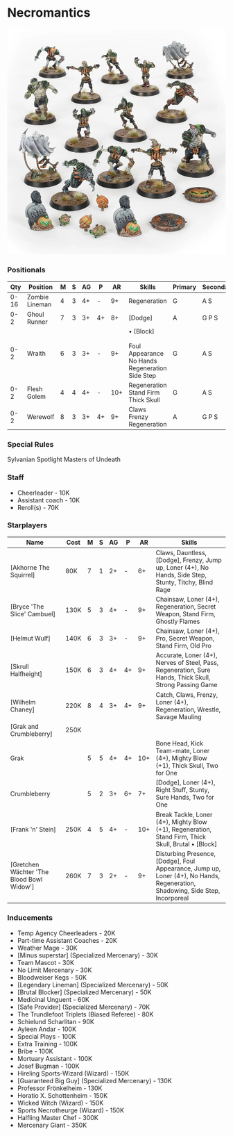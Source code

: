 ﻿# Necromantics

![](../media/teams/NecromanticTeamLead.jpg)

### Positionals
| Qty  | Position        | M | S | AG | P  | AR | Skills                                   | Primary | Secondary | Cost |
| ---- | --------------- | - | - | -- | -- | -- | ---------------------------------------- | ------- | --------- | ---- |
| 0-16 | Zombie Lineman  | 4 | 3 | 4+ | -  | 9+ | Regeneration                             | G       | A S       | 40K  |
| 0-2  | Ghoul Runner    | 7 | 3 | 3+ | 4+ | 8+ | [Dodge]                                    | A       | G P S     | 75K  |
| 0-2  | Wraith          | 6 | 3 | 3+ | -  | 9+ | • [Block] <br><br>Foul Appearance<br>No Hands<br>Regeneration<br>Side Step | G       | A S       | 95K  |
| 0-2  | Flesh Golem     | 4 | 4 | 4+ | -  | 10+ | Regeneration<br>Stand Firm<br>Thick Skull | G       | A S       | 115K |
| 0-2  | Werewolf        | 8 | 3 | 3+ | 4+ | 9+ | Claws<br>Frenzy<br>Regeneration          | A       | G P S     | 125K |

### Special Rules
Sylvanian Spotlight
Masters of Undeath

### Staff
* Cheerleader - 10K
* Assistant coach - 10K
* Reroll(s) - 70K

### Starplayers
| Name                          | Cost | M   | S   | AG  | P   | AR  | Skills                           |
| ----------------------------- | ---- | --- | --- | --- | --- | --- | ------------------------------------------ |
| [Akhorne The Squirrel]          | 80K  | 7   | 1   | 2+  | -   | 6+  | Claws, Dauntless, [Dodge], Frenzy, Jump up, Loner (4+), No Hands, Side Step, Stunty, Titchy, Blind Rage |
| [Bryce 'The Slice' Cambuel]     | 130K | 5   | 3   | 4+  | -   | 9+  | Chainsaw, Loner (4+), Regeneration, Secret Weapon, Stand Firm, Ghostly Flames |
| [Helmut Wulf]                   | 140K | 6   | 3   | 3+  | -   | 9+  | Chainsaw, Loner (4+), Pro, Secret Weapon, Stand Firm, Old Pro |
| [Skrull Halfheight]             | 150K | 6   | 3   | 4+  | 4+  | 9+  | Accurate, Loner (4+), Nerves of Steel, Pass, Regeneration, Sure Hands, Thick Skull, Strong Passing Game |
| [Wilhelm Chaney]                | 220K | 8   | 4   | 3+  | 4+  | 9+  | Catch, Claws, Frenzy, Loner (4+), Regeneration, Wrestle, Savage Mauling |
| [Grak and Crumbleberry]         | 250K |     |     |     |     |     |                                        |
| Grak                          |      | 5   | 5   | 4+  | 4+  | 10+ | Bone Head, Kick Team-mate, Loner (4+), Mighty Blow (+1), Thick Skull, Two for One |
| Crumbleberry                  |      | 5   | 2   | 3+  | 6+  | 7+  | [Dodge], Loner (4+), Right Stuff, Stunty, Sure Hands, Two for One |
| [Frank 'n' Stein]               | 250K | 4   | 5   | 4+  | -   | 10+ | Break Tackle, Loner (4+), Mighty Blow (+1), Regeneration, Stand Firm, Thick Skull, Brutal • [Block] <br> |
| [Gretchen Wächter 'The Blood Bowl Widow'] | 260K | 7 | 3   | 2+  | -   | 9+  | Disturbing Presence, [Dodge], Foul Appearance, Jump up, Loner (4+), No Hands, Regeneration, Shadowing, Side Step, Incorporeal |

### Inducements
* Temp Agency Cheerleaders - 20K
* Part-time Assistant Coaches - 20K
* Weather Mage - 30K
* [Minus superstar] (Specialized Mercenary) - 30K
* Team Mascot - 30K
* No Limit Mercenary - 30K
* Bloodweiser Kegs - 50K
* [Legendary Lineman] (Specialized Mercenary) - 50K
* [Brutal Blocker] (Specialized Mercenary) - 50K
* Medicinal Unguent - 60K
* [Safe Provider] (Specialized Mercenary) - 70K
* The Trundlefoot Triplets (Biased Referee) - 80K
* Schielund Scharlitan - 90K
* Ayleen Andar - 100K
* Special Plays - 100K
* Extra Training - 100K
* Bribe - 100K
* Mortuary Assistant - 100K
* Josef Bugman - 100K
* Hireling Sports-Wizard (Wizard) - 150K
* [Guaranteed Big Guy] (Specialized Mercenary) - 130K
* Professor Frönkelheim - 130K
* Horatio X. Schottenheim - 150K
* Wicked Witch (Wizard) - 150K
* Sports Necrotheurge (Wizard) - 150K
* Halfling Master Chef - 300K
* Mercenary Giant - 350K